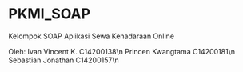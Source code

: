 # PKMI_SOAP
Kelompok SOAP
Aplikasi Sewa Kenadaraan Online

Oleh:
Ivan Vincent K.     C14200138\n
Princen Kwangtama   C14200181\n
Sebastian Jonathan  C14200157\n
